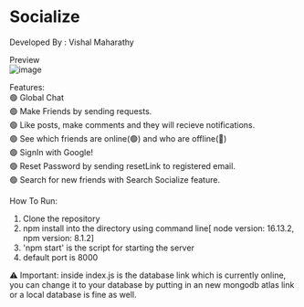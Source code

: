 # Socialize

Developed By : Vishal Maharathy

Preview<br />
![image](https://user-images.githubusercontent.com/81948965/177213993-a7666c93-3bac-477b-9278-5f8a9dcb0dfb.png)

Features:<br />
🟢 Global Chat<br />
🟢 Make Friends by sending requests.<br />
🟢 Like posts, make comments and they will recieve notifications.<br />
🟢 See which friends are online(🟢) and who are offline(🔴)<br />
🟢 SignIn with Google!<br />
🟢 Reset Password by sending resetLink to registered email.<br />
🟢 Search for new friends with Search Socialize feature.<br />

How To Run:
1. Clone the repository
2. npm install into the directory using command line[ node version: 16.13.2, npm version: 8.1.2]
3. 'npm start' is the script for starting the server
4. default port is 8000 

⚠️ Important: inside index.js is the database link which is currently online, you can change it to your database by putting in an new mongodb atlas link or a local database is fine as well.
